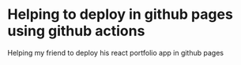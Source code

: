 # Helping to deploy in github pages using github actions
Helping my friend to deploy his react portfolio app in github  pages
